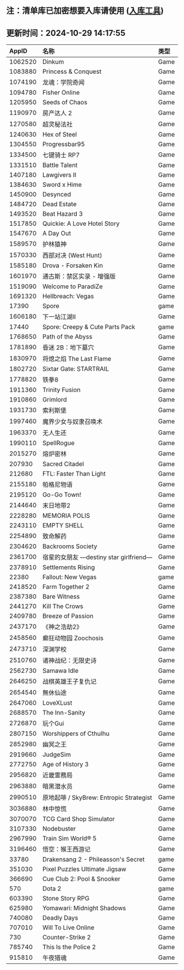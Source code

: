 ## 注：清单库已加密想要入库请使用 ([入库工具](https://github.com/BlankTMing/ManifestAutoUpdate/releases))

## 更新时间：2024-10-29 14:17:55
| AppID | 名称 | 类型  |
| :-------------------- | :----------------------------- | :----------- |
| 1062520 | Dinkum| Game |
| 1083880 | Princess & Conquest| Game |
| 1074190 | 龙魂：学院奇闻| Game |
| 1094780 | Fisher Online| Game |
| 1205950 | Seeds of Chaos| Game |
| 1190970 | 房产达人 2| Game |
| 1270580 | 超灵秘法社| Game |
| 1240630 | Hex of Steel| Game |
| 1304550 | Progressbar95| Game |
| 1334500 | 七键骑士 RP7| Game |
| 1331510 | Battle Talent| Game |
| 1407180 | Lawgivers II| Game |
| 1384630 | Sword x Hime| Game |
| 1450900 | Desynced| Game |
| 1484720 | Dead Estate| Game |
| 1493520 | Beat Hazard 3| Game |
| 1517850 | Quickie: A Love Hotel Story| Game |
| 1547670 | A Day Out| Game |
| 1589570 | 护林猿神| Game |
| 1570330 | 西部对决 (West Hunt)| Game |
| 1585180 | Drova - Forsaken Kin| Game |
| 1601970 | 通古斯：禁区实录 - 增强版| Game |
| 1519090 | Welcome to ParadiZe| Game |
| 1691320 | Hellbreach: Vegas| Game |
| 17390 | Spore| game |
| 1606180 | 下一站江湖Ⅱ| Game |
| 17440 | Spore: Creepy & Cute Parts Pack| game |
| 1768650 | Path of the Abyss| Game |
| 1781890 | 昏迷 2B：地下墓穴| Game |
| 1830970 | 将熄之焰 The Last Flame| Game |
| 1802720 | Sixtar Gate: STARTRAIL| Game |
| 1778820 | 铁拳8| Game |
| 1911360 | Trinity Fusion| Game |
| 1910860 | Grimlord| Game |
| 1931730 | 索利斯堡| Game |
| 1997460 | 魔界少女与奴隶召唤术| Game |
| 1963370 | 无人生还| Game |
| 1990110 | SpellRogue| Game |
| 2015270 | 熔炉密林| Game |
| 207930 | Sacred Citadel| Game |
| 212680 | FTL: Faster Than Light| Game |
| 2155180 | 帕格尼物语| Game |
| 2195120 | Go-Go Town!| Game |
| 2144640 | 末日地带2| Game |
| 2228280 | MEMORIA POLIS| Game |
| 2243110 | EMPTY SHELL| Game |
| 2254890 | 致命解药| Game |
| 2304620 | Backrooms Society| Game |
| 2361700 | 宿星的女朋友 ―destiny star girlfriend―| Game |
| 2378910 | Settlements Rising| Game |
| 22380 | Fallout: New Vegas| game |
| 2418520 | Farm Together 2| Game |
| 2387380 | Bare Witness| Game |
| 2441270 | Kill The Crows| Game |
| 2409780 | Breeze of Passion| Game |
| 2437170 | 《神之浩劫2》| Game |
| 2458560 | 癫狂动物园 Zoochosis| Game |
| 2473710 | 深渊学校| Game |
| 2510760 | 诸神战纪：无限史诗| Game |
| 2562730 | Samawa Idle| Game |
| 2646250 | 战棋英雄王子复仇记| Game |
| 2654540 | 無休仙途| Game |
| 2647060 | LoveXLust| Game |
| 2688570 | The Inn-Sanity| Game |
| 2726870 | 玩个Gui| Game |
| 2807150 | Worshippers of Cthulhu| Game |
| 2852980 | 幽冥之王| Game |
| 2919660 | JudgeSim| Game |
| 2772750 | Age of History 3| Game |
| 2956820 | 近畿霊務局| Game |
| 2963880 | 暗黑潜水员| Game |
| 2990510 | 原地起啡 / SkyBrew: Entropic Strategist| Game |
| 3036880 | 林中惊慌| Game |
| 3070070 | TCG Card Shop Simulator| Game |
| 3107330 | Nodebuster| Game |
| 2967990 | Train Sim World® 5| Game |
| 3196460 | 悟空：猴王西游记| Game |
| 33780 | Drakensang 2 - Phileasson's Secret| game |
| 351030 | Pixel Puzzles Ultimate Jigsaw| Game |
| 366690 | Cue Club 2: Pool & Snooker| Game |
| 570 | Dota 2| game |
| 603390 | Stone Story RPG| Game |
| 625980 | Yomawari: Midnight Shadows| Game |
| 740080 | Deadly Days| Game |
| 707010 | Will To Live Online| Game |
| 730 | Counter-Strike 2| Game |
| 785740 | This Is the Police 2| Game |
| 915810 | 午夜猎魂| Game |
